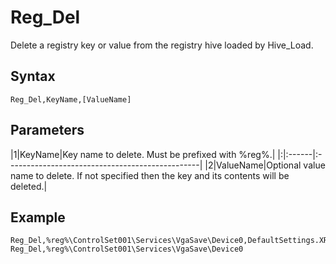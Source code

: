 # Reg\_Del #

Delete a registry key or value from the registry hive loaded by Hive\_Load.

## Syntax ##
```
Reg_Del,KeyName,[ValueName]
```

## Parameters ##
|1|KeyName|Key name to delete. Must be prefixed with %reg%\.|
|:|:------|:------------------------------------------------|
|2|ValueName|Optional value name to delete. If not specified then the key and its contents will be deleted.|

## Example ##
```
Reg_Del,%reg%\ControlSet001\Services\VgaSave\Device0,DefaultSettings.XResolution
Reg_Del,%reg%\ControlSet001\Services\VgaSave\Device0
```